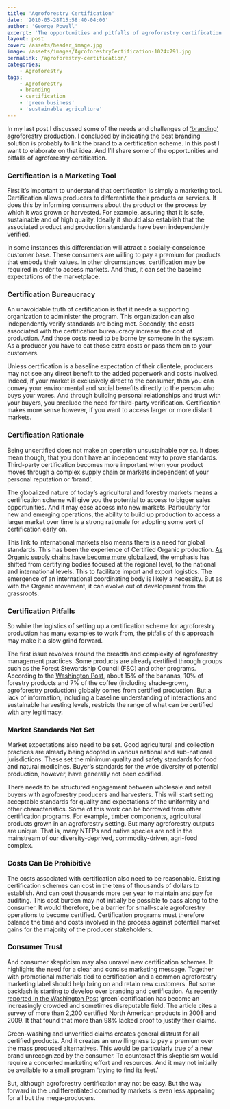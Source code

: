 ```yaml
---
title: 'Agroforestry Certification'
date: '2010-05-28T15:58:40-04:00'
author: 'George Powell'
excerpt: 'The opportunities and pitfalls of agroforestry certification.'
layout: post
cover: /assets/header_image.jpg
image: /assets/images/AgroforestryCertification-1024x791.jpg
permalink: /agroforestry-certification/
categories:
    - Agroforestry
tags:
    - Agroforestry
    - branding
    - certification
    - 'green business'
    - 'sustainable agriculture'
---
```


In my last post I discussed some of the needs and challenges of [‘branding’ agroforestry](http://www.agforinsight.com/?p=231) production. I concluded by indicating the best branding solution is probably to link the brand to a certification scheme. In this post I want to elaborate on that idea. And I’ll share some of the opportunities and pitfalls of agroforestry certification.

### Certification is a Marketing Tool

First it’s important to understand that certification is simply a marketing tool. Certification allows producers to differentiate their products or services. It does this by informing consumers about the product or the process by which it was grown or harvested. For example, assuring that it is safe, sustainable and of high quality. Ideally it should also establish that the associated product and production standards have been independently verified.

In some instances this differentiation will attract a socially-conscience customer base. These consumers are willing to pay a premium for products that embody their values. In other circumstances, certification may be required in order to access markets. And thus, it can set the baseline expectations of the marketplace.

### Certification Bureaucracy

An unavoidable truth of certification is that it needs a supporting organization to administer the program. This organization can also independently verify standards are being met. Secondly, the costs associated with the certification bureaucracy increase the cost of production. And those costs need to be borne by someone in the system. As a producer you have to eat those extra costs or pass them on to your customers.

Unless certification is a baseline expectation of their clientele, producers may not see any direct benefit to the added paperwork and costs involved. Indeed, if your market is exclusively direct to the consumer, then you can convey your environmental and social benefits directly to the person who buys your wares. And through building personal relationships and trust with your buyers, you preclude the need for third-party verification. Certification makes more sense however, if you want to access larger or more distant markets.

### Certification Rationale

Being uncertified does not make an operation unsustainable *per se*. It does mean though, that you don’t have an independent way to prove standards. Third-party certification becomes more important when your product moves through a complex supply chain or markets independent of your personal reputation or ‘brand’.

The globalized nature of today’s agricultural and forestry markets means a certification scheme will give you the potential to access to bigger sales opportunities. And it may ease access into new markets. Particularly for new and emerging operations, the ability to build up production to access a larger market over time is a strong rationale for adopting some sort of certification early on.

This link to international markets also means there is a need for global standards. This has been the experience of Certified Organic production. [As Organic supply chains have become more globalized](https://agforinsight.com/organic-sector-drifting-towards-globalization/), the emphasis has shifted from certifying bodies focused at the regional level, to the national and international levels. This to facilitate import and export logistics. The emergence of an international coordinating body is likely a necessity. But as with the Organic movement, it can evolve out of development from the grassroots.

### Certification Pitfalls

So while the logistics of setting up a certification scheme for agroforestry production has many examples to work from, the pitfalls of this approach may make it a slow grind forward.

The first issue revolves around the breadth and complexity of agroforestry management practices. Some products are already certified through groups such as the Forest Stewardship Council (FSC) and other programs. According to the [Washington Post](https://www.washingtonpost.com/), about 15% of the bananas, 10% of forestry products and 7% of the coffee (including shade-grown, agroforestry production) globally comes from certified production. But a lack of information, including a baseline understanding of interactions and sustainable harvesting levels, restricts the range of what can be certified with any legitimacy.

### Market Standards Not Set

Market expectations also need to be set. Good agricultural and collection practices are already being adopted in various national and sub-national jurisdictions. These set the minimum quality and safety standards for food and natural medicines. Buyer’s standards for the wide diversity of potential production, however, have generally not been codified.

There needs to be structured engagement between wholesale and retail buyers with agroforestry producers and harvesters. This will start setting acceptable standards for quality and expectations of the uniformity and other characteristics. Some of this work can be borrowed from other certification programs. For example, timber components, agricultural products grown in an agroforestry setting. But many agroforestry outputs are unique. That is, many NTFPs and native species are not in the mainstream of our diversity-deprived, commodity-driven, agri-food complex.

### Costs Can Be Prohibitive

The costs associated with certification also need to be reasonable. Existing certification schemes can cost in the tens of thousands of dollars to establish. And can cost thousands more per year to maintain and pay for auditing. This cost burden may not initially be possible to pass along to the consumer. It would therefore, be a barrier for small-scale agroforestry operations to become certified. Certification programs must therefore balance the time and costs involved in the process against potential market gains for the majority of the producer stakeholders.

### Consumer Trust

And consumer skepticism may also unravel new certification schemes. It highlights the need for a clear and concise marketing message. Together with promotional materials tied to certification and a common agroforestry marketing label should help bring on and retain new customers. But some backlash is starting to develop over branding and certification. [As recently reported in the Washington Post](http://www.washingtonpost.com/wp-dyn/content/article/2010/05/02/AR2010050203005.html) ‘green’ certification has become an increasingly crowded and sometimes disreputable field. The article cites a survey of more than 2,200 certified North American products in 2008 and 2009. It that found that more than 98% lacked proof to justify their claims.

Green-washing and unverified claims creates general distrust for all certified products. And it creates an unwillingness to pay a premium over the mass produced alternatives. This would be particularly true of a new brand unrecognized by the consumer. To counteract this skepticism would require a concerted marketing effort and resources. And it may not initially be available to a small program ‘trying to find its feet.’

But, although agroforestry certification may not be easy. But the way forward in the undifferentiated commodity markets is even less appealing for all but the mega-producers.
